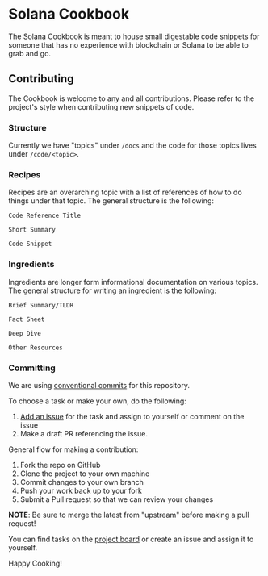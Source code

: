 # Solana Cookbook

The Solana Cookbook is meant to house small digestable code snippets
for someone that has no experience with blockchain or Solana to be able
to grab and go.

## Contributing

The Cookbook is welcome to any and all contributions. Please refer to
the project's style when contributing new snippets of code.

### Structure
Currently we have "topics" under `/docs` and the code for those topics 
lives under `/code/<topic>`.

### Recipes

Recipes are an overarching topic with a list of references of how to do
things under that topic. The general structure is the following:

```
Code Reference Title

Short Summary

Code Snippet
```

### Ingredients

Ingredients are longer form informational documentation on various topics.
The general structure for writing an ingredient is the following:

```
Brief Summary/TLDR

Fact Sheet

Deep Dive

Other Resources
```

### Committing
We are using [conventional commits](https://www.conventionalcommits.org/en/v1.0.0/)
for this repository.

To choose a task or make your own, do the following:

1. [Add an issue](https://github.com/solana-dev-adv/solana-cookbook/issues/new) for the task and assign to yourself or comment on the issue
2. Make a draft PR referencing the issue.

General flow for making a contribution:

1. Fork the repo on GitHub
2. Clone the project to your own machine
3. Commit changes to your own branch
4. Push your work back up to your fork
5. Submit a Pull request so that we can review your changes

**NOTE**: Be sure to merge the latest from "upstream" before making a 
pull request!

You can find tasks on the [project board](https://github.com/solana-dev-adv/solana-cookbook/projects/1) 
or create an issue and assign it to yourself.

Happy Cooking!
